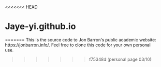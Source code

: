 <<<<<<< HEAD
# Jaye-yi.github.io
=======
This is the source code to Jon Barron's public academic website: https://jonbarron.info/. Feel free to clone this code for your own personal use.
>>>>>>> f75348d (personal page 03/10)
